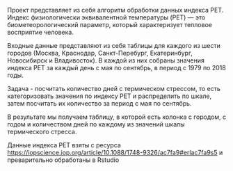 Проект представляет из себя алгоритм обработки данных индекса PET.
Индекс физиологически эквивалентной температуры (PET) — это биометеорологический параметр, который характеризует тепловое восприятие человека.

Входные данные представляют из себя таблицы для каждого из шести городов (Москва, Краснодар, Санкт-Перебург, Екатеринбург, Новосибирск и Владивосток). 
В каждой из них собраны значения индекса РЕТ за каждый день с мая по сентябрь, в период с 1979 по 2018 годы.

Задача - посчитать количество дней с термическом стрессом, то есть категоризовать значения по индексу PET и распределить по шкале, затем посчитать их количество за период с мая по сентябрь.

В результате мы получаем таблицу, в которой есть колонка с городом, с годом и количеством дней по каждому из значений шкалы термического стресса.

Данные индекса PET взяты с  ресурса https://iopscience.iop.org/article/10.1088/1748-9326/ac7fa9#erlac7fa9s5 и преварительно обработаны в Rstudio
